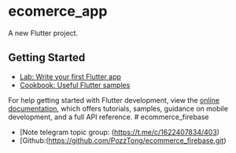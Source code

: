 # ecomerce_app

A new Flutter project.

## Getting Started

- [Lab: Write your first Flutter app](https://docs.flutter.dev/get-started/codelab)
- [Cookbook: Useful Flutter samples](https://docs.flutter.dev/cookbook)

For help getting started with Flutter development, view the
[online documentation](https://docs.flutter.dev/), which offers tutorials,
samples, guidance on mobile development, and a full API reference.
#   e c o m m e r c e _ f i r e b a s e 
 
 


- [Note telegram topic group: (https://t.me/c/1622407834/403)
- [Github:(https://github.com/PozzTong/ecommerce_firebase.git)

